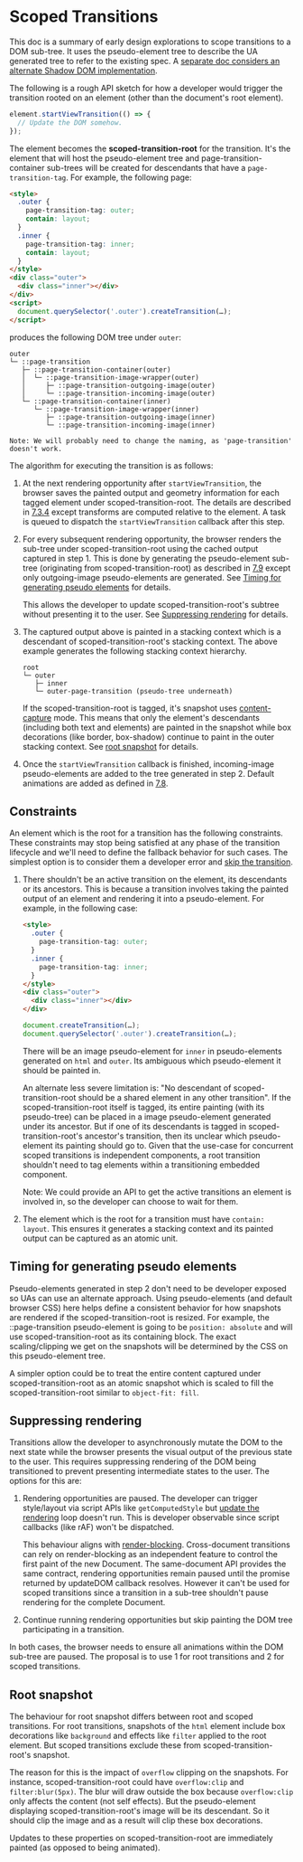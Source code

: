 # Scoped Transitions

This doc is a summary of early design explorations to scope transitions to a DOM sub-tree. It uses the pseudo-element tree to describe the UA generated tree to refer to the existing spec. A [separate doc considers an alternate Shadow DOM implementation](https://docs.google.com/document/d/1kW4maYe-Zqi8MIkuzvXraIkfx3XF-9hkKDXYWoxzQFA/edit?usp=sharing).

The following is a rough API sketch for how a developer would trigger the transition rooted on an element (other than the document's root element).

```js
element.startViewTransition(() => {
  // Update the DOM somehow.
});
```

The element becomes the **scoped-transition-root** for the transition. It's the element that will host the pseudo-element tree and page-transition-container sub-trees will be created for descendants that have a `page-transition-tag`. For example, the following page:

```html
<style>
  .outer {
    page-transition-tag: outer;
    contain: layout;
  }
  .inner {
    page-transition-tag: inner;
    contain: layout;
  }
</style>
<div class="outer">
  <div class="inner"></div>
</div>
<script>
  document.querySelector('.outer').createTransition(…);
</script>
```

produces the following DOM tree under `outer`:

```
outer
└─ ::page-transition
   ├─ ::page-transition-container(outer)
   │  └─ ::page-transition-image-wrapper(outer)
   │     ├─ ::page-transition-outgoing-image(outer)
   │     └─ ::page-transition-incoming-image(outer)
   └─ ::page-transition-container(inner)
      └─ ::page-transition-image-wrapper(inner)
         ├─ ::page-transition-outgoing-image(inner)
         └─ ::page-transition-incoming-image(inner)

Note: We will probably need to change the naming, as 'page-transition' doesn't work.
```

The algorithm for executing the transition is as follows:

1. At the next rendering opportunity after `startViewTransition`, the browser saves the painted output and geometry information for each tagged element under scoped-transition-root. The details are described in [7.3.4](https://drafts.csswg.org/css-shared-element-transitions-1/#perform-an-outgoing-capture-algorithm) except transforms are computed relative to the element. A task is queued to dispatch the `startViewTransition` callback after this step.

2. For every subsequent rendering opportunity, the browser renders the sub-tree under scoped-transition-root using the cached output captured in step 1. This is done by generating the pseudo-element sub-tree (originating from scoped-transition-root) as described in [7.9](https://drafts.csswg.org/css-shared-element-transitions-1/#create-transition-pseudo-elements-algorithm) except only outgoing-image pseudo-elements are generated. See [Timing for generating pseudo elements](#timing-for-generating-pseudo-elements) for details.

   This allows the developer to update scoped-transition-root's subtree without presenting it to the user. See [Suppressing rendering](#suppressing-rendering) for details.

3. The captured output above is painted in a stacking context which is a descendant of scoped-transition-root's stacking context. The above example generates the following stacking context hierarchy.

   ```
   root
   └─ outer
      ├─ inner
      └─ outer-page-transition (pseudo-tree underneath)
   ```

   If the scoped-transition-root is tagged, it's snapshot uses [content-capture](https://github.com/WICG/shared-element-transitions/blob/main/explainer.md#more-granular-style-capture) mode. This means that only the element's descendants (including both text and elements) are painted in the snapshot while box decorations (like border, box-shadow) continue to paint in the outer stacking context. See [root snapshot](#root-snapshot) for details.

4. Once the `startViewTransition` callback is finished, incoming-image pseudo-elements are added to the tree generated in step 2. Default animations are added as defined in [7.8](https://drafts.csswg.org/css-shared-element-transitions-1/#animate-a-page-transition-algorithm).

## Constraints

An element which is the root for a transition has the following constraints. These constraints may stop being satisfied at any phase of the transition lifecycle and we'll need to define the fallback behavior for such cases. The simplest option is to consider them a developer error and [skip the transition](https://drafts.csswg.org/css-shared-element-transitions-1/#skip-the-page-transition).

1. There shouldn't be an active transition on the element, its descendants or its ancestors. This is because a transition involves taking the painted output of an element and rendering it into a pseudo-element. For example, in the following case:

   ```html
   <style>
     .outer {
       page-transition-tag: outer;
     }
     .inner {
       page-transition-tag: inner;
     }
   </style>
   <div class="outer">
     <div class="inner"></div>
   </div>
   ```

   ```js
   document.createTransition(…);
   document.querySelector('.outer').createTransition(…);
   ```

   There will be an image pseudo-element for `inner` in pseudo-elements generated on `html` and `outer`. Its ambiguous which pseudo-element it should be painted in.
   
   An alternate less severe limitation is: "No descendant of scoped-transition-root should be a shared element in any other transition". If the scoped-transition-root itself is tagged, its entire painting (with its pseudo-tree) can be placed in a image pseudo-element generated under its ancestor. But if one of its descendants is tagged in scoped-transition-root's ancestor's transition, then its unclear which pseudo-element its painting should go to. Given that the use-case for concurrent scoped transitions is independent components, a root transition shouldn't need to tag elements within a transitioning embedded component.

   Note: We could provide an API to get the active transitions an element is involved in, so the developer can choose to wait for them.

2. The element which is the root for a transition must have `contain: layout`. This ensures it generates a stacking context and its painted output can be captured as an atomic unit.

## Timing for generating pseudo elements

Pseudo-elements generated in step 2 don't need to be developer exposed so UAs can use an alternate approach. Using pseudo-elements (and default browser CSS) here helps define a consistent behavior for how snapshots are rendered if the scoped-transition-root is resized. For example, the ::page-transition pseudo-element is going to be `position: absolute` and will use scoped-transition-root as its containing block. The exact scaling/clipping we get on the snapshots will be determined by the CSS on this pseudo-element tree.

A simpler option could be to treat the entire content captured under scoped-transition-root as an atomic snapshot which is scaled to fill the scoped-transition-root similar to `object-fit: fill`.

## Suppressing rendering

Transitions allow the developer to asynchronously mutate the DOM to the next state while the browser presents the visual output of the previous state to the user. This requires suppressing rendering of the DOM being transitioned to prevent presenting intermediate states to the user. The options for this are:

1. Rendering opportunities are paused. The developer can trigger style/layout via script APIs like `getComputedStyle` but [update the rendering](https://html.spec.whatwg.org/multipage/webappapis.html#update-the-rendering) loop doesn't run. This is developer observable since script callbacks (like rAF) won't be dispatched.

   This behaviour aligns with [render-blocking](https://html.spec.whatwg.org/multipage/dom.html#render-blocking-mechanism). Cross-document transitions can rely on render-blocking as an independent feature to control the first paint of the new Document. The same-document API provides the same contract, rendering opportunities remain paused until the promise returned by updateDOM callback resolves. However it can't be used for scoped transitions since a transition in a sub-tree shouldn't pause rendering for the complete Document.
  
2. Continue running rendering opportunities but skip painting the DOM tree participating in a transition.

In both cases, the browser needs to ensure all animations within the DOM sub-tree are paused. The proposal is to use 1 for root transitions and 2 for scoped transitions.

## Root snapshot

The behaviour for root snapshot differs between root and scoped transitions. For root transitions, snapshots of the `html` element include box decorations like `background` and effects like `filter` applied to the root element. But scoped transitions exclude these from scoped-transition-root's snapshot.

The reason for this is the impact of `overflow` clipping on the snapshots. For instance, scoped-transition-root could have `overflow:clip` and `filter:blur(5px)`. The blur will draw outside the box because `overflow:clip` only affects the content (not self effects). But the pseudo-element displaying scoped-transition-root's image will be its descendant. So it should clip the image and as a result will clip these box decorations.

Updates to these properties on scoped-transition-root are immediately painted (as opposed to being animated).


